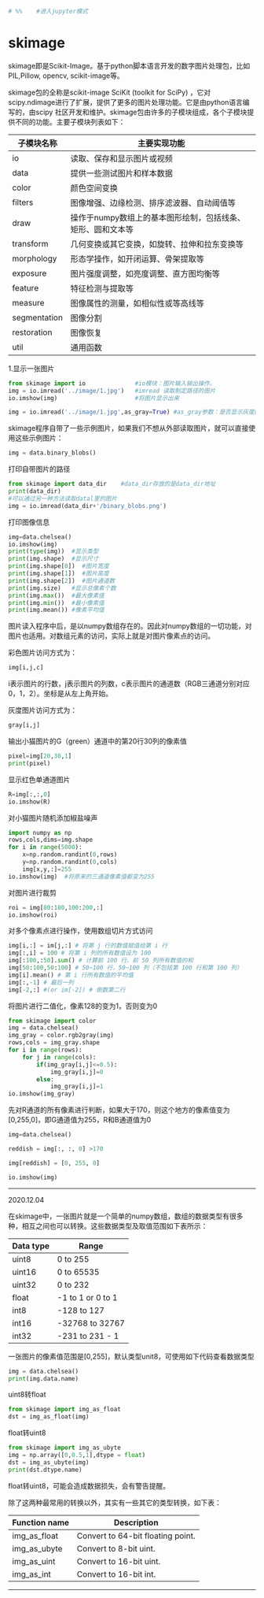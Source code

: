 ```python
# %%	#进入jupyter模式
```

# skimage



skimage即是Scikit-Image。基于python脚本语言开发的数字图片处理包，比如PIL,Pillow, opencv, scikit-image等。

 skimage包的全称是scikit-image SciKit (toolkit for SciPy) ，它对scipy.ndimage进行了扩展，提供了更多的图片处理功能。它是由python语言编写的，由scipy 社区开发和维护。skimage包由许多的子模块组成，各个子模块提供不同的功能。主要子模块列表如下：

| 子模块名称   | 主要实现功能                                                |
| ------------ | ----------------------------------------------------------- |
| io           | 读取、保存和显示图片或视频                                  |
| data         | 提供一些测试图片和样本数据                                  |
| color        | 颜色空间变换                                                |
| filters      | 图像增强、边缘检测、排序滤波器、自动阈值等                  |
| draw         | 操作于numpy数组上的基本图形绘制，包括线条、矩形、圆和文本等 |
| transform    | 几何变换或其它变换，如旋转、拉伸和拉东变换等                |
| morphology   | 形态学操作，如开闭运算、骨架提取等                          |
| exposure     | 图片强度调整，如亮度调整、直方图均衡等                      |
| feature      | 特征检测与提取等                                            |
| measure      | 图像属性的测量，如相似性或等高线等                          |
| segmentation | 图像分割                                                    |
| restoration  | 图像恢复                                                    |
| util         | 通用函数                                                    |

1.显示一张图片

```python
from skimage import io				#io模块：图片输入输出操作。
img = io.imread('../image/1.jpg')	#imread 读取制定路径的图片
io.imshow(img)						#将图片显示出来
```

```python
img = io.imread('../image/1.jpg',as_gray=True) #as_gray参数：是否显示灰度图片
```

skimage程序自带了一些示例图片，如果我们不想从外部读取图片，就可以直接使用这些示例图片：

```python
img = data.binary_blobs()
```

打印自带图片的路径

```python
from skimage import data_dir	#data_dir存放的是data_dir地址
print(data_dir)
#可以通过另一种方法读取datal里的图片
img = io.imread(data_dir+'/binary_blobs.png')
```

打印图像信息

```python
img=data.chelsea()
io.imshow(img)
print(type(img))  #显示类型
print(img.shape)  #显示尺寸
print(img.shape[0])  #图片宽度
print(img.shape[1])  #图片高度
print(img.shape[2])  #图片通道数
print(img.size)   #显示总像素个数
print(img.max())  #最大像素值
print(img.min())  #最小像素值
print(img.mean()) #像素平均值
```

图片读入程序中后，是以numpy数组存在的。因此对numpy数组的一切功能，对图片也适用。对数组元素的访问，实际上就是对图片像素点的访问。

彩色图片访问方式为：

```python
img[i,j,c]
```

i表示图片的行数，j表示图片的列数，c表示图片的通道数（RGB三通道分别对应0，1，2）。坐标是从左上角开始。

灰度图片访问方式为：

```python
gray[i,j]
```

输出小猫图片的G（green）通道中的第20行30列的像素值

```python
pixel=img[20,30,1]
print(pixel)
```

显示红色单通道图片

```python
R=img[:,:,0]
io.imshow(R)
```

对小猫图片随机添加椒盐噪声

```python
import numpy as np
rows,cols,dims=img.shape
for i in range(5000):
    x=np.random.randint(0,rows)
    y=np.random.randint(0,cols)
    img[x,y,:]=255
io.imshow(img)	#将原来的三通道像素值都变为255
```

对图片进行裁剪

```python
roi = img[80:180,100:200,:]
io.imshow(roi)
```

对多个像素点进行操作，使用数组切片方式访问

```python
img[i,:] = im[j,:] # 将第 j 行的数值赋值给第 i 行
img[:,i] = 100 # 将第 i 列的所有数值设为 100
img[:100,:50].sum() # 计算前 100 行、前 50 列所有数值的和
img[50:100,50:100] # 50~100 行，50~100 列（不包括第 100 行和第 100 列）
img[i].mean() # 第 i 行所有数值的平均值
img[:,-1] # 最后一列
img[-2,:] #(or im[-2]) # 倒数第二行
```

将图片进行二值化，像素128的变为1，否则变为0

```python
from skimage import color
img = data.chelsea()
img_gray = color.rgb2gray(img)
rows,cols = img_gray.shape
for i in range(rows):
    for j in range(cols):
        if(img_gray[i,j]<=0.5):
            img_gray[i,j]=0
        else:
            img_gray[i,j]=1
io.imshow(img_gray)
```

先对R通道的所有像素进行判断，如果大于170，则这个地方的像素值变为[0,255,0]，即G通道值为255，R和B通道值为0

```python
img=data.chelsea()

reddish = img[:, :, 0] >170

img[reddish] = [0, 255, 0]

io.imshow(img)
```

------

2020.12.04

在skimage中，一张图片就是一个简单的numpy数组，数组的数据类型有很多种，相互之间也可以转换。这些数据类型及取值范围如下表所示：

| Data type | Range             |
| --------- | ----------------- |
| uint8     | 0 to 255          |
| uint16    | 0 to 65535        |
| uint32    | 0 to 232          |
| float     | -1 to 1 or 0 to 1 |
| int8      | -128 to 127       |
| int16     | -32768 to 32767   |
| int32     | -231 to 231 - 1   |

一张图片的像素值范围是[0,255]，默认类型unit8，可使用如下代码查看数据类型

```python
img = data.chelsea()
print(img.data.name)
```

uint8转float

```python
from skimage import img_as_float
dst = img_as_float(img)
```

float转uint8

```python
from skimage import img_as_ubyte
img = np.array([0,0.5,1],dtype = float)
dst = img_as_ubyte(img)
print(dst.dtype.name)
```

float转uint8，可能会造成数据损失，会有警告提醒。

除了这两种最常用的转换以外，其实有一些其它的类型转换，如下表：

| Function name | Description                       |
| ------------- | --------------------------------- |
| img_as_float  | Convert to 64-bit floating point. |
| img_as_ubyte  | Convert to 8-bit uint.            |
| img_as_uint   | Convert to 16-bit uint.           |
| img_as_int    | Convert to 16-bit int.            |

------

